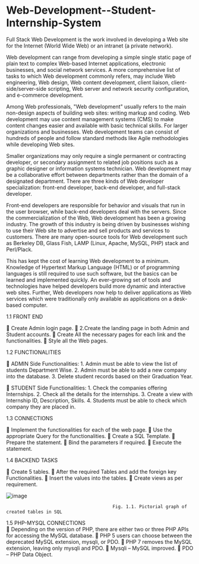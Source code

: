 # Web-Development--Student-Internship-System

Full Stack Web Development is the work involved in developing a Web site for the Internet (World Wide Web) or an intranet (a private network).

Web development can range from developing a simple single static page of plain text to complex Web-based Internet applications, electronic businesses, and social network services.
A more comprehensive list of tasks to which Web development commonly refers, may include Web engineering, Web design, Web content development,
client liaison, client-side/server-side scripting, Web server and network security configuration, and e-commerce development. 

Among Web professionals, "Web development" usually refers to the main non-design aspects of building web sites: writing markup and coding.
Web development may use content management systems (CMS) to make content changes easier and available with basic technical skills. For larger organizations and businesses.
Web development teams can consist of hundreds of people and follow standard methods like Agile methodologies while developing Web sites.

Smaller organizations may only require a single permanent or contracting developer, or secondary assignment to related job positions such as a graphic designer or information systems technician. Web development may be a collaborative effort between departments rather than the domain of a designated department.
There are three kinds of Web developer specialization: front-end developer, back-end developer, and full-stack developer.

Front-end developers are responsible for behavior and visuals that run in the user browser, while back-end developers deal with the servers. Since the commercialization of the Web, Web development has been a growing industry. The growth of this industry is being driven by businesses wishing to use their Web site to advertise and sell products and services to customers.
There are many open-source tools for Web development such as Berkeley DB, Glass Fish, LAMP (Linux, Apache, MySQL, PHP) stack and Perl/Plack.

This has kept the cost of learning Web development to a minimum. Knowledge of Hypertext Markup Language (HTML) or of programming languages is still required to use such software, but the basics can be learned and implemented quickly. An ever-growing set of tools and technologies have helped developers build more dynamic and interactive web sites. Further, Web developers now help to deliver applications as Web services which were traditionally only available as applications on a desk-based computer.


1.1 FRONT END

	Create Admin login page. 
	2.Create the landing page in both Admin and Student accounts. 
	Create All the necessary pages for each link and the functionalities.
	Style all the Web pages. 

1.2	FUNCTIONALITIES

	ADMIN Side Functionalities: 
                 1. Admin must be able to view the list of students Department Wise. 
                 2. Admin must be able to add a new company into the database. 
                 3. Delete student records based on their Graduation Year.

	STUDENT Side Functionalities: 
                 1. Check the companies offering Internships.
                 2. Check all the details for the internships. 
                 3. Create a view with Internship ID, Description, Skills. 
                 4. Students must be able to check which company they are placed in. 


1.3	CONNECTIONS

	Implement the functionalities for each of the web page. 
	Use the appropriate Query for the functionalities.
	Create a SQL Template.
	Prepare the statement.
	Bind the parameters if required. 
	Execute the statement.

1.4 BACKEND TASKS

	Create 5 tables.
	After the required Tables and add the foreign key Functionalities. 
	Insert the values into the tables.
	Create views as per requirement.


![image](https://github.com/VinodKumarN1/Web-Development--Student-Internship-System/assets/141704226/39809f36-aa60-4190-b022-67db96edf683)


                                            Fig. 1.1. Pictorial graph of created tables in SQL


1.5 PHP-MYSQL CONNECTIONS  
	Depending on the version of PHP, there are either two or three PHP APIs for accessing the MySQL database.
	PHP 5 users can choose between the deprecated MySQL extension, mysqli, or PDO. 
	PHP 7 removes the MySQL extension, leaving only mysqli and PDO.
	Mysqli – MySQL improved.
	PDO – PHP Data Object.
